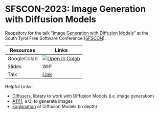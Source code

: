 # SFSCON-2023: Image Generation with Diffusion Models

Reopsitory for the talk "[Image Generation with Diffusion Models](https://www.sfscon.it/talks/image-generation-with-diffusion-models/)" at the South Tyrol Free Software Conference ([SFSCON](https://www.sfscon.it/)).


| Resources  | Links |
| ------------- | ------------- |
| GoogleColab  | [![Open In Colab](https://colab.research.google.com/assets/colab-badge.svg)](https://colab.research.google.com/github/Markus-Pobitzer/SFSCON-2023/blob/main/SFSCON_2023_Image_Generation.ipynb)  |
| Slides  | WIP  |
| Talk | [Link](https://www.sfscon.it/talks/image-generation-with-diffusion-models/) |


Helpful Links:
- [Diffusers](https://huggingface.co/docs/diffusers/index), library to work with Diffusion Models (i.e. image generation)
- [A1111](https://github.com/AUTOMATIC1111/stable-diffusion-webui), a UI to generate images
- [Explanation](https://lilianweng.github.io/posts/2021-07-11-diffusion-models/) of Diffusion Models (in depth)
